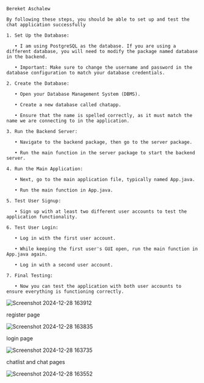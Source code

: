```
Bereket Aschalew

By following these steps, you should be able to set up and test the chat application successfully

1. Set Up the Database:

   • I am using PostgreSQL as the database. If you are using a different database, you will need to modify the package named database in the backend.

   • Important: Make sure to change the username and password in the database configuration to match your database credentials.

2. Create the Database:

   • Open your Database Management System (DBMS).

   • Create a new database called chatapp. 

   • Ensure that the name is spelled correctly, as it must match the name we are connecting to in the application.

3. Run the Backend Server:

   • Navigate to the backend package, then go to the server package.

   • Run the main function in the server package to start the backend server.

4. Run the Main Application:

   • Next, go to the main application file, typically named App.java.

   • Run the main function in App.java.

5. Test User Signup:

   • Sign up with at least two different user accounts to test the application functionality.

6. Test User Login:

   • Log in with the first user account.

   • While keeping the first user's GUI open, run the main function in App.java again.

   • Log in with a second user account.

7. Final Testing:

   • Now you can test the application with both user accounts to ensure everything is functioning correctly.

```
![Screenshot 2024-12-28 163912](https://github.com/user-attachments/assets/a005915a-3f18-4e8b-8337-aeeb91a30de2)

register page



![Screenshot 2024-12-28 163835](https://github.com/user-attachments/assets/cb24c44a-3592-4a5a-9ee9-87e4fcda5e83)

login page 





![Screenshot 2024-12-28 163735](https://github.com/user-attachments/assets/9a1fc666-4040-4494-b44a-1229ef865183)

chatlist and chat pages

![Screenshot 2024-12-28 163552](https://github.com/user-attachments/assets/d4aadb71-0f33-482f-a7fa-e0d4d3743675)


